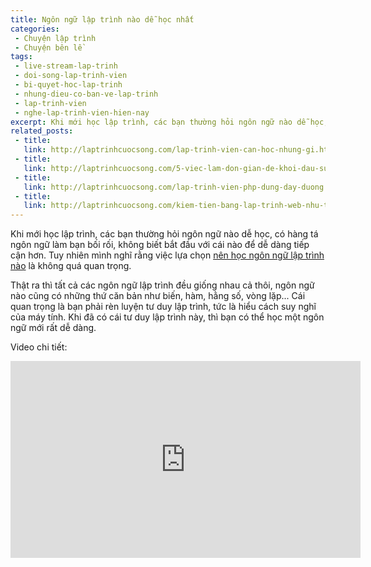 ```yaml
---
title: Ngôn ngữ lập trình nào dễ học nhất
categories:
 - Chuyện lập trình
 - Chuyện bên lề
tags:
 - live-stream-lap-trinh
 - doi-song-lap-trinh-vien
 - bi-quyet-hoc-lap-trinh
 - nhung-dieu-co-ban-ve-lap-trinh
 - lap-trinh-vien
 - nghe-lap-trinh-vien-hien-nay
excerpt: Khi mới học lập trình, các bạn thường hỏi ngôn ngữ nào dễ học, dễ dàng tiếp cận nhất. Tuy nhiên mình nghĩ rằng việc lựa chọn ngôn ngữ lập trình nào là không quan trọng.
related_posts:
 - title: 
   link: http://laptrinhcuocsong.com/lap-trinh-vien-can-hoc-nhung-gi.html
 - title: 
   link: http://laptrinhcuocsong.com/5-viec-lam-don-gian-de-khoi-dau-su-nghiep-lap-trinh-vien-nghiem-tuc.html
 - title: 
   link: http://laptrinhcuocsong.com/lap-trinh-vien-php-dung-day-duong.html
 - title: 
   link: http://laptrinhcuocsong.com/kiem-tien-bang-lap-trinh-web-nhu-the-nao.html
---
```


Khi mới học lập trình, các bạn thường hỏi ngôn ngữ nào dễ học, có hàng tá ngôn ngữ làm bạn bối rối, không biết bắt đầu với cái nào để dễ dàng tiếp cận hơn. Tuy nhiên mình nghĩ rằng việc lựa chọn [nên học ngôn ngữ lập trình nào](http://laptrinhcuocsong.com/nen-hoc-ngon-ngu-lap-trinh-nao.html) là không quá quan trọng.

Thật ra thì tất cả các ngôn ngữ lập trình đều giống nhau cả thôi, ngôn ngữ nào cũng có những thứ căn bản như biến, hàm, hằng số, vòng lặp... Cái quan trọng là bạn phải rèn luyện tư duy lập trình, tức là hiểu cách suy nghĩ của máy tính. Khi đã có cái tư duy lập trình này, thì bạn có thể học một ngôn ngữ mới rất dễ dàng.

Video chi tiết:

<div class="youtube">
<iframe width="560" height="315" src="https://www.youtube.com/embed/bJqNTFSnNa0" frameborder="0" allowfullscreen></iframe>
</div>